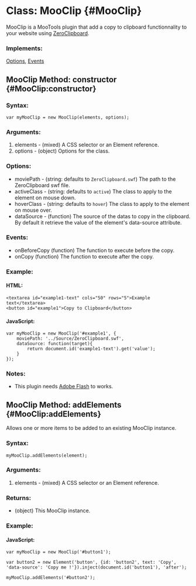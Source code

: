 Class: MooClip {#MooClip}
=========================================

MooClip is a MooTools plugin that add a copy to clipboard functionnality to your website using [ZeroClipboard](http://code.google.com/p/zeroclipboard/).

### Implements:

[Options][options], [Events][events]

MooClip Method: constructor {#MooClip:constructor}
-------------------------------------------------------------------

### Syntax:

	var myMooClip = new MooClip(elements, options);

### Arguments:

1. elements - (mixed) A CSS selector or an Element reference.
2. options - (object) Options for the class.

### Options:

* moviePath - (string: defaults to `ZeroClipboard.swf`) The path to the ZeroClipboard swf file.
* activeClass - (string: defaults to `active`) The class to apply to the element on mouse down.
* hoverClass - (string: defaults to `hover`) The class to apply to the element on mouse over.
* dataSource - (function) The source of the datas to copy in the clipboard. By default it retrieve the value of the element's data-source attribute.

### Events:

* onBeforeCopy (function) The function to execute before the copy.
* onCopy (function) The function to execute after the copy.

### Example:

#### HTML:

    <textarea id="example1-text" cols="50" rows="5">Example text</textarea>
    <button id="example1">Copy to Clipboard</button>

#### JavaScript:

    var myMooClip = new MooClip('#example1', {
        moviePath: '../Source/ZeroClipboard.swf',
        dataSource: function(target){
            return document.id('example1-text').get('value');
        }
    });

### Notes:

 * This plugin needs [Adobe Flash](http://get.adobe.com/fr/flashplayer/) to works.

MooClip Method: addElements {#MooClip:addElements}
-------------------------------------------------------------------

Allows one or more items to be added to an existing MooClip instance.

### Syntax:

	myMooClip.addElements(element);

### Arguments:

1. elements - (mixed) A CSS selector or an Element reference.

### Returns:

* (object) This MooClip instance.

### Example:

#### JavaScript:

    var myMooClip = new MooClip('#button1');
    
    var button2 = new Element('button', {id: 'button2', text: 'Copy', 'data-source': 'Copy me !'}).inject(document.id('button1'), 'after');

    myMooClip.addElements('#button2');

[options]:http://mootools.net/docs/core/Class/Class.Extras#Options
[events]:http://mootools.net/docs/core/Class/Class.Extras#Events